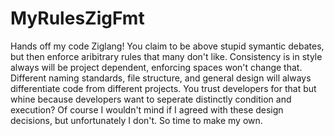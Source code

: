 # MyRulesZigFmt
Hands off my code Ziglang!  You claim to be above stupid symantic debates, but then enforce aribitrary rules that many don't like.  Consistency is in style always will be project dependent, enforcing spaces won't change that.  Different naming standards, file structure, and general design will always differentiate code from different projects.  You trust developers for that but whine because developers want to seperate distinctly condition and execution?  Of course I wouldn't mind if I agreed with these design decisions, but unfortunately I don't.  So time to make my own.
